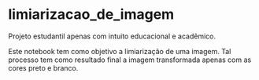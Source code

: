# limiarizacao_de_imagem

Projeto estudantil apenas com intuito educacional e acadêmico.

Este notebook tem como objetivo a limiarização de uma imagem. Tal processo tem como resultado final a imagem transformada apenas com as cores preto e branco.
